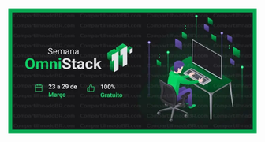<h1 align="center">
    <img alt="Be-the-Hero" title="#BeTheHero" src=".github/omnistack11.jpg" width="700px" />
</h1>
